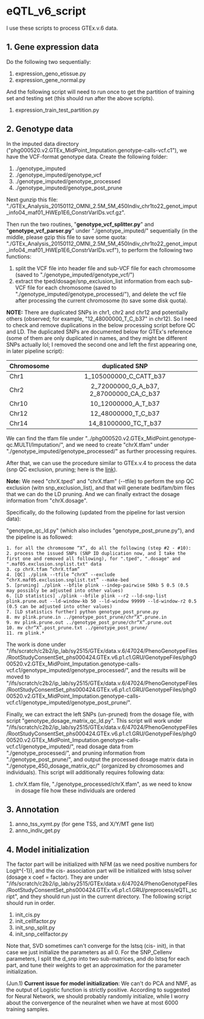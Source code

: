 # eQTL_v6_script

I use these scripts to process GTEx.v.6 data.


## 1. Gene expression data

Do the following two sequentially:

1. expression\_geno\_etissue.py
2. expression\_gene\_normal.py

And the following script will need to run once to get the partition of training set and testing set (this should run after the above scripts).

1. expression\_train\_test\_partition.py


## 2. Genotype data

In the imputed data directory ("phg000520.v2.GTEx\_MidPoint\_Imputation.genotype-calls-vcf.c1"), we have the VCF-format genotype data. Create the following folder:

1. ./genotype\_imputed
2. ./genotype\_imputed/genotype\_vcf
3. ./genotype\_imputed/genotype\_processed
4. ./genotype\_imputed/genotype\_post\_prune



Next gunzip this file: "./GTEx\_Analysis\_20150112\_OMNI\_2.5M\_5M\_450Indiv\_chr1to22\_genot\_imput\_info04\_maf01\_HWEp1E6\_ConstrVarIDs.vcf.gz".

Then run the two routines, "**genotype\_vcf\_splitter.py**" and "**genotype\_vcf\_parser.py**" under "./genotype\_imputed/" sequentially (in the middle, please gzip this file to save some quota: "./GTEx\_Analysis\_20150112\_OMNI\_2.5M\_5M\_450Indiv\_chr1to22\_genot\_imput\_info04\_maf01\_HWEp1E6\_ConstrVarIDs.vcf"), to perform the following two functions:

1. split the VCF file into header file and sub-VCF file for each chromosome (saved to "./genotype\_imputed/genotype\_vcf/")
2. extract the tped/dosage/snp\_exclusion\_list information from each sub-VCF file for each chromosome (saved to "./genotype\_imputed/genotype\_processed/"), and delete the vcf file after processing the current chromosome (to save some disk quota).

**NOTE:** There are duplicated SNPs in chr1, chr2 and chr12 and potentially others (observed; for example, "12\_48000000\_T\_C\_b37" in chr12). So I need to check and remove duplications in the below processing script before QC and LD. The duplicated SNPs are documented below for GTEx's reference (some of them are only duplicated in names, and they might be different SNPs actually IoI; I removed the second one and left the first appearing one, in later pipeline script):


| Chromosome        | duplicated SNP           |
| ------------- |:-------------:|
| Chr1      | 1\_105000000\_C\_CATT\_b37 |
| Chr2      | 2\_72000000\_G\_A\_b37, 2\_87000000\_CA\_C\_b37      |
| Chr10 | 10\_12000000\_A\_T\_b37      |
| Chr12 | 12\_48000000\_T\_C\_b37      |
| Chr14 | 14\_81000000\_TC\_T\_b37      |


We can find the tfam file under "../phg000520.v2.GTEx\_MidPoint.genotype-qc.MULTI/Imputation/", and we need to create "chrX.tfam" under "./genotype\_imputed/genotype\_processed/" as further processing requires.

After that, we can use the procedure similar to GTEx.v.4 to process the data (snp QC exclusion, pruning; here is the [link](https://github.com/morrisyoung/eQTL_v4_script#5-the-pipeline-for-genotype-qc-and-ld-pruning)).

**Note:** We need "chrX.tped" and "chrX.tfam" (--tfile) to perform the snp QC exclusion (witn snp\_exclusion\_list), and that will generate bed/fam/bim files that we can do the LD pruning. And we can finally extract the dosage information from "chrX.dosage".

Specifically, do the following (updated from the pipeline for last version data):

"genotype\_qc\_ld.py" (which also includes "genotype\_post\_prune.py"), and the pipeline is as followed:

```
1. for all the chromosome “X”, do all the following (step #2 - #10):
2. process the issued SNPs (SNP ID duplication now, and I take the first one and removed all following), for ".tped", ".dosage" and ".maf05.exclusion.snplist.txt" data
3. cp chrX.tfam “chrX.tfam”
4. [QC] ./plink --tfile “chrX” --exclude “chrX.maf05.exclusion.snplist.txt” --make-bed
5. [pruning] ./plink --bfile plink --indep-pairwise 50kb 5 0.5 (0.5 may possibly be adjusted into other values)
6. [LD statistics] ./plink --bfile plink --r2 --ld-snp-list plink.prune.out --ld-window-kb 50 --ld-window 99999 --ld-window-r2 0.5 (0.5 can be adjusted into other values)
7. [LD statistics further] python genotype_post_prune.py
8. mv plink.prune.in ../genotype_post_prune/chr“X”.prune.in
9. mv plink.prune.out ../genotype_post_prune/chr“X”.prune.out
10. mv chr“X”.post_prune.txt ../genotype_post_prune/
11. rm plink.*
```

The work is done under "/ifs/scratch/c2b2/ip\_lab/sy2515/GTEx/data.v.6/47024/PhenoGenotypeFiles/RootStudyConsentSet\_phs000424.GTEx.v6.p1.c1.GRU/GenotypeFiles/phg000520.v2.GTEx\_MidPoint\_Imputation.genotype-calls-vcf.c1/genotype\_imputed/genotype\_processed/", and the results will be moved to "/ifs/scratch/c2b2/ip\_lab/sy2515/GTEx/data.v.6/47024/PhenoGenotypeFiles/RootStudyConsentSet\_phs000424.GTEx.v6.p1.c1.GRU/GenotypeFiles/phg000520.v2.GTEx\_MidPoint\_Imputation.genotype-calls-vcf.c1/genotype\_imputed/genotype\_post\_prune/".

Finally, we can extract the left SNPs (un-pruned) from the dosage file, with script "genotype\_dosage\_matrix\_qc\_ld.py". This script will work under "/ifs/scratch/c2b2/ip\_lab/sy2515/GTEx/data.v.6/47024/PhenoGenotypeFiles/RootStudyConsentSet\_phs000424.GTEx.v6.p1.c1.GRU/GenotypeFiles/phg000520.v2.GTEx\_MidPoint\_Imputation.genotype-calls-vcf.c1/genotype\_imputed/", read dosage data from "./genotype\_processed/", and pruning information from "./genotype\_post\_prune/", and output the processed dosage matrix data in "./genotype\_450\_dosage\_matrix\_qc/" (organized by chromosomes and individuals). This script will additionally requires following data:

1. chrX.tfam file, "./genotype\_processed/chrX.tfam", as we need to know in dosage file how these individuals are ordered


## 3. Annotation

1. anno\_tss\_xymt.py (for gene TSS, and X/Y/MT gene list)
2. anno\_indiv\_get.py



## 4. Model initialization

The factor part will be initialized with NFM (as we need positive numbers for Logit^{-1}), and the cis- association part will be initialized with lstsq solver (dosage x coef = factor). They are under "/ifs/scratch/c2b2/ip\_lab/sy2515/GTEx/data.v.6/47024/PhenoGenotypeFiles/RootStudyConsentSet\_phs000424.GTEx.v6.p1.c1.GRU/preprocess/eQTL\_script", and they should run just in the current directory. The following script should run in order.

1. init\_cis.py
2. init\_cellfactor.py
3. init\_snp\_split.py
4. init\_snp\_cellfactor.py


Note that, SVD sometimes can't converge for the lstsq (cis- init), in that case we just initialize the parameters as all 0. For the SNP\_Cellenv parameters, I split the d\_snp into two sub-matrices, and do lstsq for each part, and tune their weights to get an approximation for the parameter initialization.

(Jun.1) **Current issue for model initialization**: We can't do PCA and NMF, as the output of Logistic function is strictly positive. According to suggested for Neural Network, we should probably randomly initialize, while I worry about the convergence of the neuralnet when we have at most 6000 training samples.

